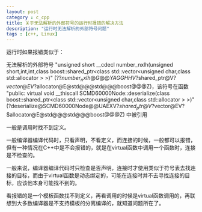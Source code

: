 ```yaml
---
layout: post
category : c_cpp
title: 关于无法解析的外部符号的运行时报错的解决方法
description: "运行时无法解析的外部符号问题"
tags : [c++, Linux]
---
```


运行时如果报错类似于：

无法解析的外部符号 "unsigned short __cdecl number_nxlh<unsigned short>(unsigned short,int,int,class boost::shared_ptr<class std::vector<unsigned char,class std::allocator<unsigned char> > >)" (??$number_nxlh@G@@YAGGHHV?$shared_ptr@V?$vector@EV?$allocator@E@std@@@std@@@boost@@@Z)，该符号在函数 "public: virtual void __thiscall SCMD60000Node::deserialize(class boost::shared_ptr<class std::vector<unsigned char,class std::allocator<unsigned char> > >)" (?deserialize@SCMD60000Node@@UAEXV?$shared_ptr@V?$vector@EV?$allocator@E@std@@@std@@@boost@@@Z) 中被引用


一般是调用时找不到定义。

一般编译器编译代码时，只看声明，不看定义，而连接的时候，一般都可以报错，但有一种情况在C++中是不会报错的，就是在virtual函数中调用一个函数时，连接是不检查的。

一般来说，编译器编译代码时只检查是否声明，连接时才使用类似于符号表去找连接的目标，而由于virtual函数是动态绑定的，可能在连接时并不去寻找连接的目标，应该他本身可能找不到的。

看报错的是一个模板函数找不到定义，再看调用的时候是virtual函数调用的，再联想到大多数编译器是不支持模板的分离编译的，就知道问题所在了。

